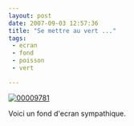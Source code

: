```yaml
---
layout: post
date: 2007-09-03 12:57:36
title: "Se mettre au vert ..."
tags:
 - ecran
 - fond
 - poisson
 - vert

---
```


[![00009781](http://farm2.static.flickr.com/1381/1296469121_b80fb8f5ac_m.jpg)](http://www.flickr.com/photos/12501436@N05/1296469121/)

Voici un fond d'ecran sympathique.

[](http://www.flickr.com/photos/12501436@N05/1296469121/)
